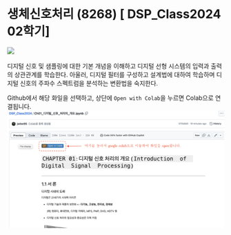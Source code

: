 # 생체신호처리 (8268) [ DSP_Class2024 02학기]
![](./images/Python-Colab.png)

디지털 신호 및 샘플링에 대한 기본 개념을 이해하고 디지털 선형 시스템의 입력과 출력의 상관관계를 학습한다. 
아울러, 디지털 필터를 구성하고 설계법에 대하여 학습하며 디지털 신호의 주파수 스펙트럼을 분석하는 변환법을 숙지한다.

Github에서 해당 화일을 선택하고, 상단에 `Open with Colab`을 누르면 Colab으로 연결됩니다. 
![](./images/How-to-Connect-Colab.png)
